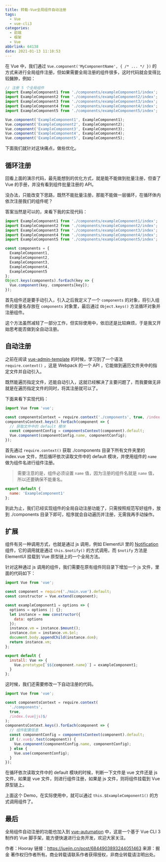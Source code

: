 ```yaml
---
title: 转载-Vue全局组件自动注册
tags:
  - Vue
  - vue-cli3
categories:
  - 前端
  - 框架
  - Vue
abbrlink: 64138
date: 2021-01-13 11:10:53
---
```


在 Vue 中，我们通过 `Vue.component('MyComponentName', { /* ... */ })` 的方式来进行全局组件注册，但如果需要全局注册的组件很多，这时代码就会变得比较臃肿，例如：

```js
// 注册 5 个全局组件
import ExampleComponent1 from './components/exampleComponent1/index';
import ExampleComponent2 from './components/exampleComponent2/index';
import ExampleComponent3 from './components/exampleComponent3/index';
import ExampleComponent4 from './components/exampleComponent4/index';
import ExampleComponent5 from './components/exampleComponent5/index';

Vue.component('ExampleComponent1', ExampleComponent1);
Vue.component('ExampleComponent2', ExampleComponent2);
Vue.component('ExampleComponent3', ExampleComponent3);
Vue.component('ExampleComponent4', ExampleComponent4);
Vue.component('ExampleComponent5', ExampleComponent5);
```

下面我们就针对这块痛点，做些优化。

<!-- more -->

## 循环注册

回看上面的演示代码，最先能想到的优化方式，就是能不能做到批量注册，但查了 Vue 的手册，并没有看到组件批量注册的 API。

没办法，只能改变下思路，既然不能批量注册，那能不能做一层循环，在循环体内依次注册我们的组件呢？

答案当然是可以的，来看下我的实现代码：

```js
import ExampleComponent1 from './components/exampleComponent1/index';
import ExampleComponent2 from './components/exampleComponent2/index';
import ExampleComponent3 from './components/exampleComponent3/index';
import ExampleComponent4 from './components/exampleComponent4/index';
import ExampleComponent5 from './components/exampleComponent5/index';

const components = {
  ExampleComponent1,
  ExampleComponent2,
  ExampleComponent3,
  ExampleComponent4,
  ExampleComponent5
};
Object.keys(components).forEach(key => {
  Vue.component(key, components[key]);
});
```

首先组件还是要手动引入，引入之后我定义了一个 `components` 的对象，将引入组件的变量名存放在 `components` 对象里，最后通过 `Object.keys()` 方法循环对象并注册组件。

这个方法虽然减轻了一部分工作，但实际使用中，依旧还是比较麻烦，于是我又开始思考能否做到全自动注册。

## 自动注册

之前在阅读 [vue-admin-template](https://github.com/PanJiaChen/vue-admin-template) 的时候，学习到了一个语法 `require.context()` ，这是 Webpack 的一个 API ，它能做到遍历文件夹中的指定文件并自动引入。

既然能遍历指定文件，还能自动引入，这就已经解决了主要问题了，而我要做无非就是在遍历指定文件的同时，将其注册就可以了。

下面来看下实现代码：

```js
import Vue from 'vue';

const componentsContext = require.context('./components', true, /index.vue$/);
componentsContext.keys().forEach(component => {
  // 获取文件中的 default 模块
  const componentConfig = componentsContext(component).default;
  Vue.component(componentConfig.name, componentConfig);
});
```

首先通过 `require.context()` 获取 ./components 目录下所有文件夹里的 index.vue 文件，然后循环依次读取文件中的 default 模块，并使用组件的 `name` 做为组件名进行组件注册。

> 需要注意的是，组件必须设置 `name` 值，因为注册的组件名就是 `name` 值，所以还要确保不能重名。

```js
export default {
  name: 'ExampleComponent1'
};
```

到此为止，我们已经实现组件的全局自动注册功能了，只需按照规范写好组件，放到 ./components 目录下即可，程序就会自动遍历并注册，无需我再手动操作。

## 扩展

组件有另一种调用方式，也就是通过 js 调用，例如 ElementUI 里的 [Notification](https://element.eleme.cn/#/zh-CN/component/notification) 组件，它的调用就是通过 `this.$notify()` 的方式调用，而 `$notify` 方法是 ElementUI 挂载到 Vue 原型链上的一个全局方法。

针对这种通过 js 调用的组件，我们需要在原有组件同目录下增加一个 js 文件，里面的代码如下：

```js
import Vue from 'vue';

const component = require('./main.vue').default;
const constructor = Vue.extend(component);

const exampleComponent1 = options => {
  options = options || {};
  let instance = new constructor({
    data: options
  });
  instance.vm = instance.$mount();
  instance.dom = instance.vm.$el;
  document.body.appendChild(instance.dom);
  return instance.vm;
};

export default {
  install: Vue => {
    Vue.prototype[`$${component.name}`] = exampleComponent1;
  }
};
```

这时候，我们还需要修改一下自动注册的代码。

```js
import Vue from 'vue';

const componentsContext = require.context(
  './components',
  true,
  /index.(vue|js)$/
);
componentsContext.keys().forEach(component => {
  // 组件配置信息
  const componentConfig = componentsContext(component).default;
  if (/.vue$/.test(component)) {
    Vue.component(componentConfig.name, componentConfig);
  } else {
    Vue.use(componentConfig);
  }
});
```

在循环依次读取文件中的 default 模块的时候，判断一下文件是 vue 文件还是 js 文件，如果是 vue 文件，则进行组件注册，如果是 js 文件，则将组件挂载到 Vue 原型链上。

上面这个 Demo，在实际使用中，就可以通过 `this.$ExampleComponent1()` 的方式调用组件了。

## 最后

全局组件自动注册的功能也加入到 [vue-autumation](https://gitee.com/eoner/vue-automation/) 中，这是一个基于 Vue CLI 3 制作的 Vue 脚手架，能方便快速进行业务开发，欢迎大家关注。

作者：Hooray
链接：https://juejin.cn/post/6844903893244051463
来源：掘金
著作权归作者所有。商业转载请联系作者获得授权，非商业转载请注明出处。
